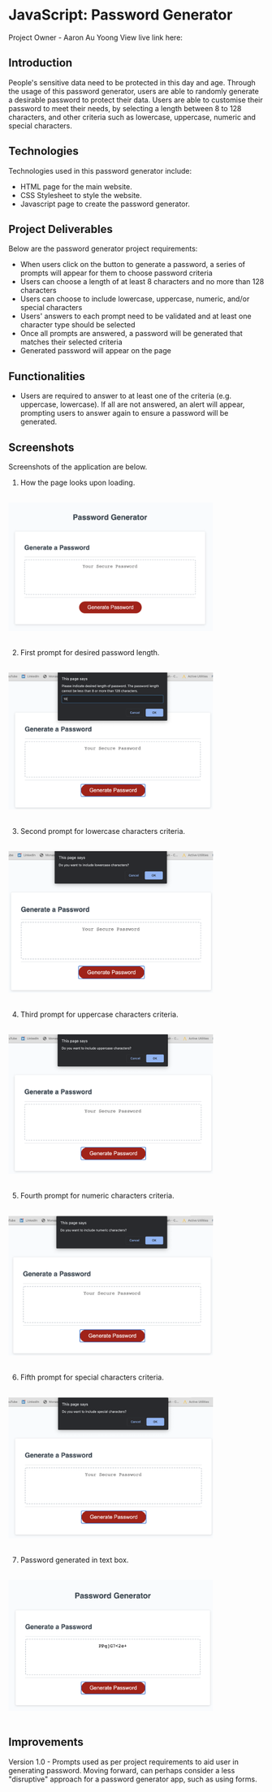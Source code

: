 # JavaScript: Password Generator
Project Owner - Aaron Au Yoong
View live link here:

## Introduction
People's sensitive data need to be protected in this day and age. Through the usage of this password generator, users are able to randomly generate a desirable password to protect their data. Users are able to customise their password to meet their needs, by selecting a length between 8 to 128 characters, and other criteria such as lowercase, uppercase, numeric and special characters. 

## Technologies
Technologies used in this password generator include:
- HTML page for the main website. 
- CSS Stylesheet to style the website.
- Javascript page to create the password generator.

## Project Deliverables
Below are the password generator project requirements:
- When users click on the button to generate a password, a series of prompts will appear for them to choose password criteria
- Users can choose a length of at least 8 characters and no more than 128 characters
- Users can choose to include lowercase, uppercase, numeric, and/or special characters
- Users' answers to each prompt need to be validated and at least one character type should be selected
- Once all prompts are answered, a password will be generated that matches their selected  criteria
- Generated password will appear on the page

## Functionalities
- Users are required to answer to at least one of the criteria (e.g. uppercase, lowercase). If all are not answered, an alert will appear, prompting users to answer again to ensure a password will be generated. 

## Screenshots
Screenshots of the application are below. 

1. How the page looks upon loading.
<br>
<img src="assets/images/passwordgenapp1.png" width="80%">
<br>
<br>

2. First prompt for desired password length.
<br>
<img src="assets/images/passwordgenapp2.png" width="80%">
<br>
<br>

3. Second prompt for lowercase characters criteria.
<br>
<img src="assets/images/passwordgenapp3.png" width="80%">
<br>
<br>

4. Third prompt for uppercase characters criteria.
<br>
<img src="assets/images/passwordgenapp4.png" width="80%">
<br>
<br>

5. Fourth prompt for numeric characters criteria.
<br>
<img src="assets/images/passwordgenapp5.png" width="80%">
<br>
<br>

6. Fifth prompt for special characters criteria. 
<br>
<img src="assets/images/passwordgenapp6.png" width="80%">
<br>
<br>

7. Password generated in text box. 
<br>
<img src="assets/images/passwordgenapp7.png" width="80%">
<br>
<br>


## Improvements
Version 1.0 - Prompts used as per project requirements to aid user in generating password. Moving forward, can perhaps consider a less "disruptive" approach for a password generator app, such as using forms. 

